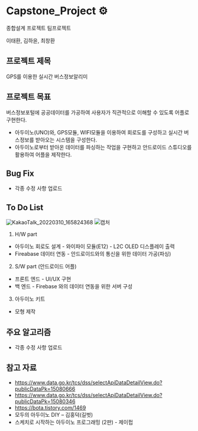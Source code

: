 # Capstone_Project ⚙

종합설계 프로젝트 팀프로젝트 <br>

이태환, 김하윤, 최창환

## 프로젝트 제목

GPS를 이용한 실시간 버스정보알리미

## 프로젝트 목표

버스정보포털에 공공데이터를 가공하여 사용자가 직관적으로 이해할 수 있도록 어플로 구현한다.<br>

- 아두이노(UNO)와, GPS모듈, WIFI모듈을 이용하여 회로도를 구성하고 실시간 버스정보를 받아오는 시스템을 구성한다.
- 아두이노로부터 받아온 데이터를 파싱하는 작업을 구현하고 안드로이드 스튜디오를 활용하여 어플을 제작한다.

## Bug Fix

- 각종 수정 사항 업로드

## To Do List

![KakaoTalk_20220310_165824368](https://user-images.githubusercontent.com/57865037/157790191-8946f752-a95b-48e8-8486-04c2c4bab091.jpg)
![캡처](https://user-images.githubusercontent.com/57865037/157790397-934e790c-1c87-4be3-bdbd-c28c4cde4eab.PNG)

1. H/W part

- 아두이노 회로도 설계 - 와이파이 모듈(E12) - L2C OLED 디스플레이 출력
- Fireabase 데이터 연동 - 안드로이드와의 통신을 위한 데이터 가공(파싱)

2. S/W part (안드로이드 어플)

- 프론트 엔드 - UI/UX 구현
- 백 엔드 - Firebase 와의 데이터 연동을 위한 서버 구성

3. 아두이노 키트

- 모형 제작

## 주요 알고리즘

- 각종 수정 사항 업로드

## 참고 자료

- https://www.data.go.kr/tcs/dss/selectApiDataDetailView.do?publicDataPk=15080666
- https://www.data.go.kr/tcs/dss/selectApiDataDetailView.do?publicDataPk=15080346
- https://bota.tistory.com/1469
- 모두의 아두이노 DIY – 김홍덕(길벗)
- 스케치로 시작하는 아두이노 프로그래밍 (2판) - 제이펍

